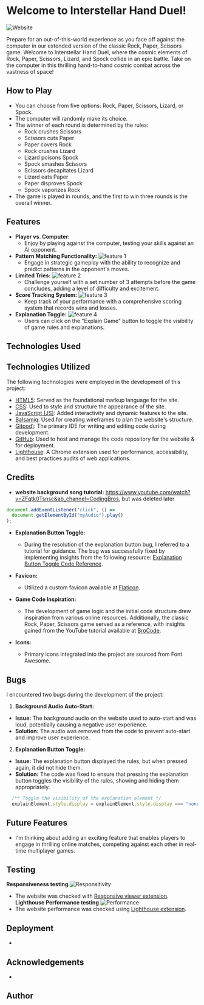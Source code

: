 # Welcome to Interstellar Hand Duel!

![Website](documentary/website-screenshot.png)

Prepare for an out-of-this-world experience as you face off against the computer in our extended version of the classic Rock, Paper, Scissors game. Welcome to Interstellar Hand Duel, where the cosmic elements of Rock, Paper, Scissors, Lizard, and Spock collide in an epic battle. Take on the computer in this thrilling hand-to-hand cosmic combat across the vastness of space!

## How to Play

- You can choose from five options: Rock, Paper, Scissors, Lizard, or Spock.
- The computer will randomly make its choice.
- The winner of each round is determined by the rules:
  - Rock crushes Scissors
  - Scissors cuts Paper
  - Paper covers Rock
  - Rock crushes Lizard
  - Lizard poisons Spock
  - Spock smashes Scissors
  - Scissors decapitates Lizard
  - Lizard eats Paper
  - Paper disproves Spock
  - Spock vaporizes Rock
- The game is played in rounds, and the first to win three rounds is the overall winner.

## Features

- **Player vs. Computer:**
  - Enjoy by playing against the computer, testing your skills against an AI opponent.
- **Pattern Matching Functionality:**
![feature 1](documentary/features/feature-1.png)
  - Engage in strategic gameplay with the ability to recognize and predict patterns in the opponent's moves.
- **Limited Tries:**
![feature 2](documentary/features/feature-2.png)
  - Challenge yourself with a set number of 3 attempts before the game concludes, adding a level of difficulty and excitement.
- **Score Tracking System:**
![feature 3](documentary/features/feature-3.png)
  - Keep track of your performance with a comprehensive scoring system that records wins and losses.
- **Explanation Toggle:**
![feature 4](documentary/features/feature-4.png)
  - Users can click on the "Explain Game" button to toggle the visibility of game rules and explanations.

## Technologies Used

## Technologies Utilized

The following technologies were employed in the development of this project:

- [HTML5](https://developer.mozilla.org/en-US/docs/Web/HTML): Served as the foundational markup language for the site.
- [CSS](https://developer.mozilla.org/en-US/docs/Web/css): Used to style and structure the appearance of the site.
- [JavaScript (JS)](https://www.w3schools.com/js/): Added interactivity and dynamic features to the site.
- [Balsamiq](https://balsamiq.com/): Used for creating wireframes to plan the website's structure.
- [Gitpod)](https://gitpod.io/workspaces): The primary IDE for writing and editing code during development.
- [GitHub](https://github.com/): Used to host and manage the code repository for the website & for deployment.
- [Lighthouse](https://chromewebstore.google.com/detail/lighthouse/blipmdconlkpinefehnmjammfjpmpbjk?hl=de): A Chrome extension used for performance, accessibility, and best practices audits of web applications.


## Credits

- **website background song tutorial:** https://www.youtube.com/watch?v=ZFqtk0Tsnsc&ab_channel=CodingBros, but was deleted later
```js
document.addEventListener("click", () =>
  document.getElementById("myAudio").play()
);
```
- **Explanation Button Toggle:**
  - During the resolution of the explanation button bug, I referred to a tutorial for guidance. The bug was successfully fixed by implementing insights from the following resource: [Explanation Button Toggle Code Reference](https://stackoverflow.com/questions/9075440/javascript-button-show-hide-on-text-changed).

- **Favicon:**
  - Utilized a custom favicon available at [Flaticon](https://www.flaticon.com/free-icon/rock-paper-scissors_6793733).

- **Game Code Inspiration:**
  - The development of game logic and the initial code structure drew inspiration from various online resources. Additionally, the classic Rock, Paper, Scissors game served as a reference, with insights gained from the YouTube tutorial available at [BroCode](https://www.youtube.com/watch?v=n1_vHArDBRA&t=396s&ab_channel=BroCode).

- **Icons:**
  - Primary icons integrated into the project are sourced from Font Awesome.

## Bugs

I encountered two bugs during the development of the project:

1. **Background Audio Auto-Start:**
  - **Issue:** The background audio on the website used to auto-start and was loud, potentially causing a negative user experience.
  - **Solution:** The audio was removed from the code to prevent auto-start and improve user experience.

2. **Explanation Button Toggle:**
  - **Issue:** The explanation button displayed the rules, but when pressed again, it did not hide them.
  - **Solution:** The code was fixed to ensure that pressing the explanation button toggles the visibility of the rules, showing and hiding them appropriately.

```js
  /** Toggle the visibility of the explanation element */
  explainElement.style.display = explainElement.style.display === "none" ? "block" : "none";
```


## Future Features

- I'm thinking about adding an exciting feature that enables players to engage in thrilling online matches, competing against each other in real-time multiplayer games.

## Testing

**Responsiveness testing**
![Responsitivity](documentary/Tests/responsive-test.png)
+ The website was checked with [Responsive viewer extension](https://responsiveviewer.org/).
**Lighthouse Performance testing**
![Performance](documentary/Tests/lighthouse-test.png)
+ The website performance was checked using [Lighthouse extension](https://chromewebstore.google.com/detail/lighthouse/blipmdconlkpinefehnmjammfjpmpbjk?hl=de).

## Deployment

-

## Acknowledgements

-

## Author
